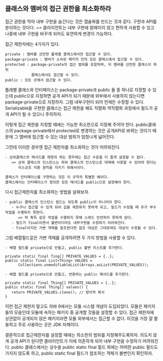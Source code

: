 ## 클래스와 멤버의 접근 권한을 최소화하라

접근 권한을 막아 내부 구현을 숨긴다는 것은 캡슐화를 만드는 것과 같다.
구현과 API를 분리하는 것이다.
=> 클라이언트는 내부 구현에 얽매이지 않고 편하게 사용할 수 있고 나중에 내부 구현을 바꾸게 되어도
   유연하게 변경이 가능하다.

접근 제한자에는 4가지가 있다.

```
private : 멤버를 선언한 톱레벨 클래스에서만 접근할 수 있다.
package-private : 멤버가 소속된 패키지 안의 모든 클래스에서 접근할 수 있다.
protected : package-private의 접근 범위를 포함하며, 이 멤버를 선언한 클래스이 하위 
            클래스에서도 접근할 수 있다.
public : 모든 곳에서 접근할 수 있다.
```

톱레벨 클래스와 인터페이스는 package-private과 public 둘 중 하나로 지정할 수 있는데
public으로 지정하면 공개 API가 되기 때문에 외부에서 사용하지 않는다면 package-private으로 지정하자.
그럼 내부구현이 되어 언제든 수정할 수 있다.
Serializable을 구현한 클래스는 접근 제한을 해도 직렬화 역직렬화 과정에서 필드가 공개 API가 될 수 있으니 주의하자.

이렇게 접근 제한을 지정할 때에는 가능한 최소한으로 지정해 주어야 한다.
public클래스의 package-private에서 protected로 변경하는 것은 공개API로 바뀌는 것이기 때문에
그 멤버에 접근할 수 있는 대상 범위가 엄청나게 넓어진다.

그런데 이러한 경우엔 접근 제한자를 최소화하는 것이 어려워진다.
```
- 상위클래스의 메서드를 재정의 하는 경우에는 접근 수준을 더 좁게 설정할 수 없다.
   => 상위 클래스의 인스턴스는 하위 클래스의 인스턴스로 대체해 사용할 수 있어야 한다는
      리스코프 치환 원칙을 지키기 위해서이다.

클래스가 인터페이스를 구현하는 것은 이 규칙의 특별한 예이다.
클래스에서는 인터페이스가 정의한 모든 메서드를 public으로 설정해야 한다.
```

다시 접근제한자를 최소화하는 방법을 살펴보자.
```
- public 클래스의 인스턴스 필드는 되도록 public이 아니어야 한다.
   - 누구나 접근할 수 있게 되어 값을 제한하지 못하게 되고, 필드가 수정될 때 추가 부수 작업을 수행하지 못한다.
      => 락 획득 같은 작업을 수행하지 못해 스레드 안전하지 못하게 된다.
   - 필드가 final이면서 불변이더라도 내부구현을 수정하기 어려워진다.
   - final이지만 가변 객체를 참조한다면 참조 대상은 그대로여도 대상이 수정될 수 있다.
```

그럼 배열필드같은 가변 객체를 공개하려면 두 가지 방법을 사용할 수 있다.

```
- 배열 필드를 private으로 만들고, public 불변 리스트를 추가한다.

private static final Ting[] PRIVATE_VALUES = {..};
public static final List<Thing> VALUES = 
      Collections.unmodifiableList(Arrays.asList(PRIVATE_VALUES));

- 배열 필드를 private으로 만들고, 반환하는 public 메서드를 추가한다.

private static final Thing[] PRIVATE_VALUES = {..};
public static final Thing[] values() {
   return PRIVATE_VALUES.clone(); // 방어적 복사
}

```

이런 접근 제한자 말고도 자바 9에서는 모듈 시스템 개념이 도입되었다.
모듈은 패키지들의 모음인데 모듈에 속하는 패키지 중 공개할 것들을 설정할 수 있다.
접근 제한자에 상관없이 공개되지 않은 패키지라면 모듈 외부에서는 접근할 수 없다.
이것을 가장 잘 활용하고 주로 사용하는 곳은 JDK 자체이다.

결론적으로 접근제한자를 설정할 때에는 최소한의 범위를 지정해주도록하자.
의도치 않게 공개 API가 된다면 클라이언트가 이에 의존하게 되어 내부 구현을 수정하기 어려워진다.
public 클래스에서는 상수용 public static final 필드 외에는 어떠한 public 필드도 가지지 않도록 하고,
public static final 필드가 참조하는 객체가 불변인지 확인하자.